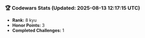 ### 🏆 Codewars Stats (Updated: 2025-08-13 12:17:15 UTC)

- **Rank:** 8 kyu
- **Honor Points:** 3
- **Completed Challenges:** 1
